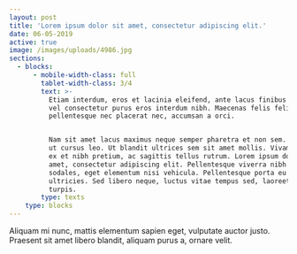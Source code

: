 ```yaml
---
layout: post
title: 'Lorem ipsum dolor sit amet, consectetur adipiscing elit.'
date: 06-05-2019
active: true
image: /images/uploads/4986.jpg
sections:
  - blocks:
      - mobile-width-class: full
        tablet-width-class: 3/4
        text: >-
          Etiam interdum, eros et lacinia eleifend, ante lacus finibus dolor,
          vel consectetur purus eros interdum nibh. Maecenas felis felis,
          pellentesque nec placerat nec, accumsan a orci.


          Nam sit amet lacus maximus neque semper pharetra et non sem. Integer
          ut cursus leo. Ut blandit ultrices sem sit amet mollis. Vivamus porta
          ex et nibh pretium, ac sagittis tellus rutrum. Lorem ipsum dolor sit
          amet, consectetur adipiscing elit. Pellentesque viverra nibh ut erat
          sodales, eget elementum nisi vehicula. Pellentesque porta eu augue eu
          ultricies. Sed libero neque, luctus vitae tempus sed, laoreet et
          turpis.
        type: texts
    type: blocks
---
```

Aliquam mi nunc, mattis elementum sapien eget, vulputate auctor justo. Praesent sit amet libero blandit, aliquam purus a, ornare velit.
